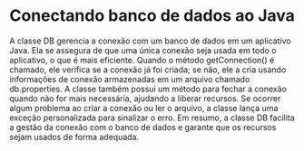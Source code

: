 # Conectando banco de dados ao Java 

A classe DB gerencia a conexão com um banco de dados em um aplicativo Java. Ela se assegura de que uma única conexão seja usada em todo o aplicativo, o que é mais eficiente. Quando o método getConnection() é chamado, ele verifica se a conexão já foi criada; se não, ele a cria usando informações de conexão armazenadas em um arquivo chamado db.properties. A classe também possui um método para fechar a conexão quando não for mais necessária, ajudando a liberar recursos. Se ocorrer algum problema ao criar a conexão ou ler o arquivo, a classe lança uma exceção personalizada para sinalizar o erro. Em resumo, a classe DB facilita a gestão da conexão com o banco de dados e garante que os recursos sejam usados de forma adequada.
